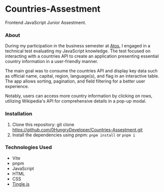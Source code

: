 # Countries-Assestment

Frontend JavaScript Junior Assestment.

### About

During my participation in the business semester at [Atos](https://atos.net/es-mx/mexico), I engaged in a technical test evaluating my JavaScript knowledge. The test focused on interacting with a countries API to create an application presenting essential country information in a user-friendly manner.

The main goal was to consume the countries API and display key data such as official name, capital, region, language(s), and flag in an interactive table. The app allows sorting, pagination, and field filtering for a better user experience.

Notably, users can access more country information by clicking on rows, utilizing Wikipedia's API for comprehensive details in a pop-up modal.

### Installation

1. Clone this repository: git clone https://github.com/0HungryDeveloper/Countries-Assestment.git
2. Install the dependencies using pnpm: `pnpm install` or `pnpm i`

### Technologies Used

- Vite
- pnpm
- JavaScript
- HTML
- CSS
- [Tingle.js](https://tingle.robinparisi.com/)
